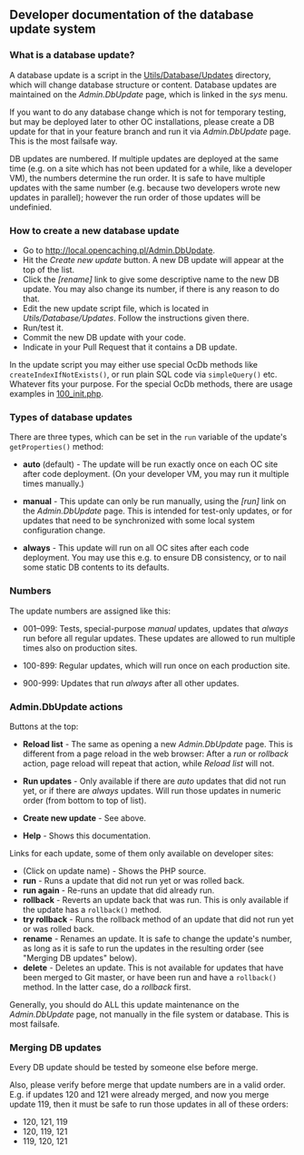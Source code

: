 ## Developer documentation of the database update system

### What is a database update?

A database update is a script in the [Utils/Database/Updates](https://github.com/opencaching/opencaching-pl/tree/master/Utils/Database/Updates)
directory, which will change database structure or content. Database updates
are maintained on the *Admin.DbUpdate* page, which is linked in the *sys* menu.

If you want to do any database change which is not for temporary testing,
but may be deployed later to other OC installations, please create a DB
update for that in your feature branch and run it via *Admin.DbUpdate* page.
This is the most failsafe way.

DB updates are numbered. If multiple updates are deployed at the same time
(e.g. on a site which has not been updated for a while, like a developer VM),
the numbers determine the run order. It is safe to have multiple updates with
the same number (e.g. because two developers wrote new updates in parallel);
however the run order of those updates will be undefinied.

### How to create a new database update

- Go to http://local.opencaching.pl/Admin.DbUpdate.
- Hit the *Create new update* button. A new DB update will appear at the top of the list.
- Click the *[rename]* link to give some descriptive name to the new DB update.
    You may also change its number, if there is any reason to do that.
- Edit the new update script file, which is located in *Utils/Database/Updates*.
    Follow the instructions given there.
- Run/test it.
- Commit the new DB update with your code.
- Indicate in your Pull Request that it contains a DB update.

In the update script you may either use special OcDb methods like
`createIndexIfNotExists()`, or run plain SQL code via `simpleQuery()` etc.
Whatever fits your purpose. For the special OcDb methods, there are usage examples
in [100_init.php](https://github.com/opencaching/opencaching-pl/blob/master/Utils/Database/Updates/100_init.php).

### Types of database updates

There are three types, which can be set in the `run` variable of the update's
`getProperties()` method:

- **auto** (default) - The update will be run exactly once on each OC site after
    code deployment. (On your developer VM, you may run it multiple times manually.)

- **manual** - This update can only be run manually, using the *[run]* link on the
    *Admin.DbUpdate* page. This is intended for test-only updates, or for updates that
    need to be synchronized with some local system configuration change.

- **always** - This update will run on all OC sites after each code deployment.
    You may use this e.g. to ensure DB consistency, or to nail some static
    DB contents to its defaults.

### Numbers ###

The update numbers are assigned like this:

- 001–099: Tests, special-purpose *manual* updates, updates that *always* run before
    all regular updates. These updates are allowed to run multiple times also on
    production sites.

- 100-899: Regular updates, which will run once on each production site.

- 900-999: Updates that run *always* after all other updates.

### Admin.DbUpdate actions

Buttons at the top:

- **Reload list** - The same as opening a new *Admin.DbUpdate* page. This is different
  from a page reload in the web browser: After a *run* or *rollback* action, page
  reload will repeat that action, while *Reload list* will not.

- **Run updates** - Only available if there are *auto* updates that did not run yet,
  or if there are *always* updates. Will run those updates in numeric order
  (from bottom to top of list).

- **Create new update** - See above.

- **Help** - Shows this documentation.

Links for each update, some of them only available on developer sites:

- (Click on update name) - Shows the PHP source.
- **run** - Runs a update that did not run yet or was rolled back.
- **run again** - Re-runs an update that did already run.
- **rollback** - Reverts an update back that was run.
    This is only available if the update has a `rollback()` method.
- **try rollback** - Runs the rollback method of an update that did not run yet or was
    rolled back.
- **rename** - Renames an update. It is safe to change the update's number, as long as
    it is safe to run the updates in the resulting order (see "Merging DB updates" below).
- **delete** - Deletes an update. This is not available for updates that have been
    merged to Git master, or have been run and have a `rollback()` method.
    In the latter case, do a *rollback* first.

Generally, you should do ALL this update maintenance on the *Admin.DbUpdate* page,
not manually in the file system or database. This is most failsafe.

### Merging DB updates

Every DB update should be tested by someone else before merge.

Also, please verify before merge that update numbers are in a valid order.
E.g. if updates 120 and 121 were already merged, and now you merge update 119,
then it must be safe to run those updates in all of these orders:

- 120, 121, 119
- 120, 119, 121
- 119, 120, 121
